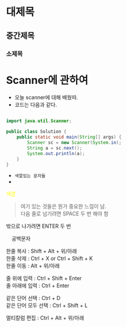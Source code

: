 # 대제목
## 중간제목
### 소제목

# Scanner에 관하여
- 오늘 scanner에 대해 배웠따.
- 코드는 다음과 같다.  

``` java 

import java.util.Scanner;

public class Solution {
    public static void main(String[] args) {
        Scanner sc = new Scanner(System.in);
        String a = sc.next();
        System.out.println(a);
    }
}  
```



- `색깔있는 문자들`
- 

<span style = "color:yellow">색깔</span>  



> 여기 있는 것들은 뭔가 중요한 느낌이 남.  
다음 줄로 넘기려면 SPACE 두 번 해야 함

밖으로 나가려면 ENTER 두 번

`ㅤ` 공백문자  

한줄 복사 : Shift + Alt + 위/아래  
한줄 삭제 : Ctrl + X or Ctrl + Shift + K  
한줄 이동 : Alt + 위/아래  

줄 위에 입력 : Ctrl + Shift + Enter  
줄 아래에 입력 : Ctrl + Enter  

같은 단어 선택 : Ctrl + D  
같은 단어 모두 선택 : Ctrl + Shift + L

멀티칼럼 편집 : Ctrl + Alt + 위/아래